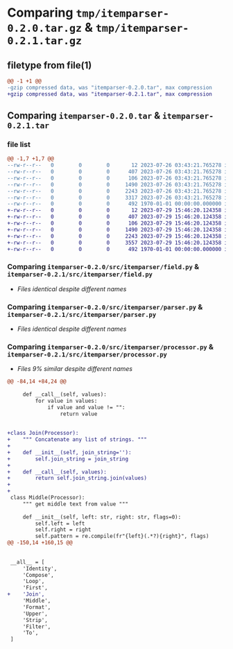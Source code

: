 # Comparing `tmp/itemparser-0.2.0.tar.gz` & `tmp/itemparser-0.2.1.tar.gz`

## filetype from file(1)

```diff
@@ -1 +1 @@
-gzip compressed data, was "itemparser-0.2.0.tar", max compression
+gzip compressed data, was "itemparser-0.2.1.tar", max compression
```

## Comparing `itemparser-0.2.0.tar` & `itemparser-0.2.1.tar`

### file list

```diff
@@ -1,7 +1,7 @@
--rw-r--r--   0        0        0       12 2023-07-26 03:43:21.765278 itemparser-0.2.0/README.md
--rw-r--r--   0        0        0      407 2023-07-26 03:43:21.765278 itemparser-0.2.0/pyproject.toml
--rw-r--r--   0        0        0      106 2023-07-26 03:43:21.765278 itemparser-0.2.0/src/itemparser/__init__.py
--rw-r--r--   0        0        0     1490 2023-07-26 03:43:21.765278 itemparser-0.2.0/src/itemparser/field.py
--rw-r--r--   0        0        0     2243 2023-07-26 03:43:21.765278 itemparser-0.2.0/src/itemparser/parser.py
--rw-r--r--   0        0        0     3317 2023-07-26 03:43:21.765278 itemparser-0.2.0/src/itemparser/processor.py
--rw-r--r--   0        0        0      492 1970-01-01 00:00:00.000000 itemparser-0.2.0/PKG-INFO
+-rw-r--r--   0        0        0       12 2023-07-29 15:46:20.124358 itemparser-0.2.1/README.md
+-rw-r--r--   0        0        0      407 2023-07-29 15:46:20.124358 itemparser-0.2.1/pyproject.toml
+-rw-r--r--   0        0        0      106 2023-07-29 15:46:20.124358 itemparser-0.2.1/src/itemparser/__init__.py
+-rw-r--r--   0        0        0     1490 2023-07-29 15:46:20.124358 itemparser-0.2.1/src/itemparser/field.py
+-rw-r--r--   0        0        0     2243 2023-07-29 15:46:20.124358 itemparser-0.2.1/src/itemparser/parser.py
+-rw-r--r--   0        0        0     3557 2023-07-29 15:46:20.124358 itemparser-0.2.1/src/itemparser/processor.py
+-rw-r--r--   0        0        0      492 1970-01-01 00:00:00.000000 itemparser-0.2.1/PKG-INFO
```

### Comparing `itemparser-0.2.0/src/itemparser/field.py` & `itemparser-0.2.1/src/itemparser/field.py`

 * *Files identical despite different names*

### Comparing `itemparser-0.2.0/src/itemparser/parser.py` & `itemparser-0.2.1/src/itemparser/parser.py`

 * *Files identical despite different names*

### Comparing `itemparser-0.2.0/src/itemparser/processor.py` & `itemparser-0.2.1/src/itemparser/processor.py`

 * *Files 9% similar despite different names*

```diff
@@ -84,14 +84,24 @@
 
     def __call__(self, values):
         for value in values:
             if value and value != "":
                 return value
 
 
+class Join(Processor):
+    """ Concatenate any list of strings. """
+
+    def __init__(self, join_string=''):
+        self.join_string = join_string
+
+    def __call__(self, values):
+        return self.join_string.join(values)
+
+
 class Middle(Processor):
     """ get middle text from value """
 
     def __init__(self, left: str, right: str, flags=0):
         self.left = left
         self.right = right
         self.pattern = re.compile(fr"{left}(.*?){right}", flags)
@@ -150,14 +160,15 @@
 
 
 __all__ = [
     'Identity',
     'Compose',
     'Loop',
     'First',
+    'Join',
     'Middle',
     'Format',
     'Upper',
     'Strip',
     'Filter',
     'To',
 ]
```

